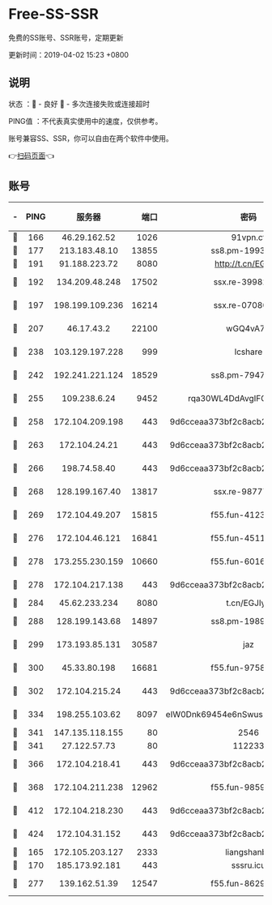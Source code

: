 # Free-SS-SSR

免费的SS账号、SSR账号，定期更新

更新时间：2019-04-02 15:23 +0800

## 说明

状态     ：🙂 - 良好 🙁 - 多次连接失败或连接超时

PING值   ：不代表真实使用中的速度，仅供参考。

账号兼容SS、SSR，你可以自由在两个软件中使用。

👉[扫码页面](https://liesauer.github.io/Free-SS-SSR/)👈

## 账号

|-|PING|服务器|端口|密码|加密方式|区域|
|:----:|:----:|:-----:|-----:|:----:|:----:|:----:|
|🙂|166|46.29.162.52|1026|91vpn.cf|rc4-md5|RU|
|🙂|177|213.183.48.10|13855|ss8.pm-19938784|rc4-md5|RU|
|🙂|191|91.188.223.72|8080|http://t.cn/EGJIyrl|rc4-md5|RU|
|🙂|192|134.209.48.248|17502|ssx.re-39982582|aes-256-cfb|US|
|🙂|197|198.199.109.236|16214|ssx.re-07080602|aes-256-cfb|US|
|🙂|207|46.17.43.2|22100|wGQ4vA7D|aes-256-gcm|RU|
|🙂|238|103.129.197.228|999|lcshare|aes-256-cfb|US|
|🙂|242|192.241.221.124|18529|ss8.pm-79474196|aes-256-cfb|US|
|🙂|255|109.238.6.24|9452|rqa30WL4DdAvgIFG6Fs3znzTa|aes-256-cfb|FR|
|🙂|258|172.104.209.198|443|9d6cceaa373bf2c8acb22e60b6a58be6|aes-256-cfb|US|
|🙂|263|172.104.24.21|443|9d6cceaa373bf2c8acb22e60b6a58be6|aes-256-cfb|US|
|🙂|266|198.74.58.40|443|9d6cceaa373bf2c8acb22e60b6a58be6|aes-256-cfb|US|
|🙂|268|128.199.167.40|13817|ssx.re-98777961|aes-256-cfb|SG|
|🙂|269|172.104.49.207|15815|f55.fun-41236190|aes-256-cfb|SG|
|🙂|276|172.104.46.121|16841|f55.fun-45111251|aes-256-cfb|SG|
|🙂|278|173.255.230.159|10660|f55.fun-60161528|aes-256-cfb|US|
|🙂|278|172.104.217.138|443|9d6cceaa373bf2c8acb22e60b6a58be6|aes-256-cfb|US|
|🙂|284|45.62.233.234|8080|t.cn/EGJIyrl|rc4-md5|CA|
|🙂|288|128.199.143.68|14897|ss8.pm-19893940|aes-256-cfb|SG|
|🙂|299|173.193.85.131|30587|jaz|aes-256-cfb|US|
|🙂|300|45.33.80.198|16681|f55.fun-97588785|aes-256-cfb|US|
|🙂|302|172.104.215.24|443|9d6cceaa373bf2c8acb22e60b6a58be6|aes-256-cfb|US|
|🙂|334|198.255.103.62|8097|eIW0Dnk69454e6nSwuspv9DmS201tQ0D|aes-256-cfb|US|
|🙂|341|147.135.118.155|80|2546|chacha20|US|
|🙂|341|27.122.57.73|80|112233|chacha20|HK|
|🙂|366|172.104.218.41|443|9d6cceaa373bf2c8acb22e60b6a58be6|aes-256-cfb|US|
|🙂|368|172.104.211.238|12962|f55.fun-98592445|aes-256-cfb|US|
|🙂|412|172.104.218.230|443|9d6cceaa373bf2c8acb22e60b6a58be6|aes-256-cfb|US|
|🙂|424|172.104.31.152|443|9d6cceaa373bf2c8acb22e60b6a58be6|aes-256-cfb|US|
|🙂|165|172.105.203.127|2333|liangshanbo|chacha20|JP|
|🙂|170|185.173.92.181|443|sssru.icu|rc4-md5|RU|
|🙂|277|139.162.51.39|12547|f55.fun-86298240|aes-256-cfb|SG|
